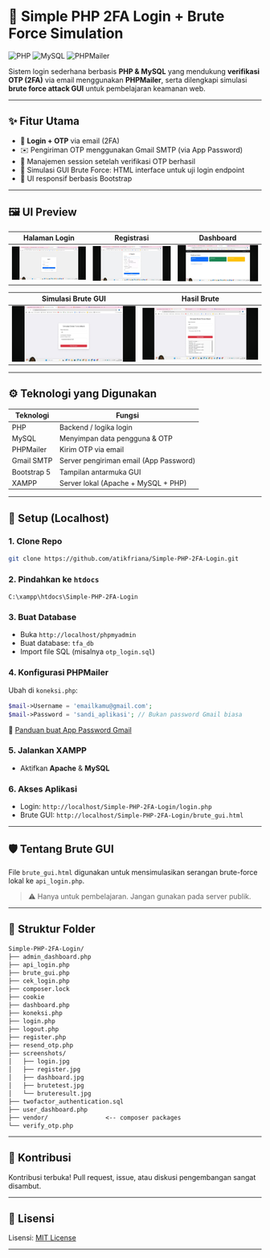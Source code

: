 # 🔐 Simple PHP 2FA Login + Brute Force Simulation

![PHP](https://img.shields.io/badge/PHP-8892BF?style=for-the-badge&logo=php&logoColor=white)
![MySQL](https://img.shields.io/badge/MySQL-4479A1?style=for-the-badge&logo=mysql&logoColor=white)
![PHPMailer](https://img.shields.io/badge/PHPMailer-000?style=for-the-badge&logo=phpmailer&logoColor=white)

Sistem login sederhana berbasis **PHP & MySQL** yang mendukung **verifikasi OTP (2FA)** via email menggunakan **PHPMailer**, serta dilengkapi simulasi **brute force attack GUI** untuk pembelajaran keamanan web.

---

## ✨ Fitur Utama

- 🔐 **Login + OTP** via email (2FA)
- ✉️ Pengiriman OTP menggunakan Gmail SMTP (via App Password)
- 📁 Manajemen session setelah verifikasi OTP berhasil
- 🧪 Simulasi GUI Brute Force: HTML interface untuk uji login endpoint
- 📸 UI responsif berbasis Bootstrap

---

## 🖼️ UI Preview

| Halaman Login | Registrasi | Dashboard |
|---------------|------------|-----------|
| ![Login](https://raw.githubusercontent.com/atikfriana/Simple-PHP-2FA-Login/main/screenshots/login.jpg) | ![Register](https://raw.githubusercontent.com/atikfriana/Simple-PHP-2FA-Login/main/screenshots/register.jpg) | ![Dashboard](https://raw.githubusercontent.com/atikfriana/Simple-PHP-2FA-Login/main/screenshots/dashboard.jpg) |

| Simulasi Brute GUI | Hasil Brute |
|--------------------|-------------|
| ![Brute GUI](https://raw.githubusercontent.com/atikfriana/Simple-PHP-2FA-Login/main/screenshots/brutetest.jpg) | ![Brute Result](https://raw.githubusercontent.com/atikfriana/Simple-PHP-2FA-Login/main/screenshots/bruteresult.jpg) |

---

## ⚙️ Teknologi yang Digunakan

| Teknologi     | Fungsi                                |
|---------------|----------------------------------------|
| PHP           | Backend / logika login                 |
| MySQL         | Menyimpan data pengguna & OTP          |
| PHPMailer     | Kirim OTP via email                    |
| Gmail SMTP    | Server pengiriman email (App Password) |
| Bootstrap 5   | Tampilan antarmuka GUI                 |
| XAMPP         | Server lokal (Apache + MySQL + PHP)    |

---

## 🚀 Setup (Localhost)

### 1. Clone Repo
```bash
git clone https://github.com/atikfriana/Simple-PHP-2FA-Login.git
````

### 2. Pindahkan ke `htdocs`

```plaintext
C:\xampp\htdocs\Simple-PHP-2FA-Login
```

### 3. Buat Database

* Buka `http://localhost/phpmyadmin`
* Buat database: `tfa_db`
* Import file SQL (misalnya `otp_login.sql`)

### 4. Konfigurasi PHPMailer

Ubah di `koneksi.php`:

```php
$mail->Username = 'emailkamu@gmail.com';
$mail->Password = 'sandi_aplikasi'; // Bukan password Gmail biasa
```

🔗 [Panduan buat App Password Gmail](https://support.google.com/accounts/answer/185833)

### 5. Jalankan XAMPP

* Aktifkan **Apache** & **MySQL**

### 6. Akses Aplikasi

* Login: `http://localhost/Simple-PHP-2FA-Login/login.php`
* Brute GUI: `http://localhost/Simple-PHP-2FA-Login/brute_gui.html`

---

## 🛡️ Tentang Brute GUI

File `brute_gui.html` digunakan untuk mensimulasikan serangan brute-force lokal ke `api_login.php`.

> ⚠️ Hanya untuk pembelajaran. Jangan gunakan pada server publik.

---

## 📂 Struktur Folder

```
Simple-PHP-2FA-Login/
├── admin_dashboard.php
├── api_login.php
├── brute_gui.php
├── cek_login.php
├── composer.lock
├── cookie                
├── dashboard.php
├── koneksi.php
├── login.php
├── logout.php
├── register.php
├── resend_otp.php
├── screenshots/
│   ├── login.jpg
│   ├── register.jpg
│   ├── dashboard.jpg
│   ├── brutetest.jpg
│   └── bruteresult.jpg
├── twofactor_authentication.sql
├── user_dashboard.php
├── vendor/                <-- composer packages
└── verify_otp.php

```

---

## 🤝 Kontribusi

Kontribusi terbuka!
Pull request, issue, atau diskusi pengembangan sangat disambut.

---

## 📄 Lisensi

Lisensi: [MIT License](https://opensource.org/licenses/MIT)

---
